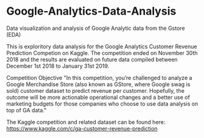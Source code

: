 # Google-Analytics-Data-Analysis
Data visualization and analysis of Google Analytic data from the Gstore (EDA)

This is exploritory data analysis for the Google Analytics Customer Revenue Prediction Competion on Kaggle. The competition ended on November 30th 2018 and the results are evaluated on future data compiled between December 1st 2018 to January 31st 2019.

Competition Objective
"In this competition, you’re challenged to analyze a Google Merchandise Store (also known as GStore, where Google swag is sold) customer dataset to predict revenue per customer. Hopefully, the outcome will be more actionable operational changes and a better use of marketing budgets for those companies who choose to use data analysis on top of GA data."

The Kaggle competition and related dataset can be found here: https://www.kaggle.com/c/ga-customer-revenue-prediction
